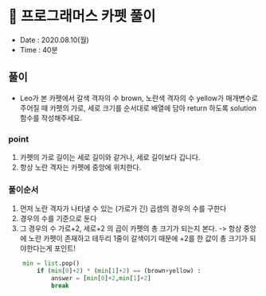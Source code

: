 # 🐶 프로그래머스 카펫 풀이
- Date : 2020.08.10(월)
- Time : 40분

## 풀이

- Leo가 본 카펫에서 갈색 격자의 수 brown, 노란색 격자의 수 yellow가 매개변수로 주어질 때 카펫의 가로, 세로 크기를 순서대로 배열에 담아 return 하도록 solution 함수를 작성해주세요.

### point
1) 카펫의 가로 길이는 세로 길이와 같거나, 세로 길이보다 깁니다.
2) 항상 노란 격자는 카펫에 중앙에 위치한다.<br>

### 풀이순서
1) 먼저 노란 격자가 나타낼 수 있는 (가로가 긴) 곱셈의 경우의 수를 구한다
2) 경우의 수를 기준으로 둔다
3) 그 경우의 수 가로+2, 세로+2 의 곱이 카펫의 총 크기가 되는지 본다.
-> 항상 중앙에 노란 카펫이 존재하고 테두리 1줄이 갈색이기 때문에 +2를 한 값이 총 크기가 되야한다는게 포인트!

```python
    min = list.pop()
        if (min[0]+2) * (min[1]+2) == (brown+yellow) :
            answer = [min[0]+2,min[1]+2]
            break
```
